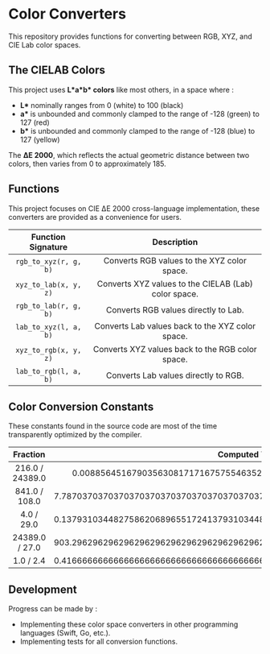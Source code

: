 # Color Converters

This repository provides functions for converting between RGB, XYZ, and CIE Lab color spaces.

## The CIELAB Colors

This project uses **L\*a\*b\* colors** like most others, in a space where :
- **L\*** nominally ranges from 0 (white) to 100 (black)
- **a\*** is unbounded and commonly clamped to the range of -128 (green) to 127 (red)
- **b\*** is unbounded and commonly clamped to the range of -128 (blue) to 127 (yellow)

The **ΔE 2000**, which reflects the actual geometric distance between two colors, then varies from 0 to approximately 185.

## Functions

This project focuses on CIE ΔE 2000 cross-language implementation, these converters are provided as a convenience for users.

| Function Signature | Description |
|:--:|:--:|
| `rgb_to_xyz(r, g, b)` | Converts RGB values to the XYZ color space. |
| `xyz_to_lab(x, y, z)` | Converts XYZ values to the CIELAB (Lab) color space. |
| `rgb_to_lab(r, g, b)` | Converts RGB values directly to Lab. |
| `lab_to_xyz(l, a, b)` | Converts Lab values back to the XYZ color space. |
| `xyz_to_rgb(x, y, z)` | Converts XYZ values back to the RGB color space. |
| `lab_to_rgb(l, a, b)` | Converts Lab values directly to RGB. |

## Color Conversion Constants

These constants found in the source code are most of the time transparently optimized by the compiler.

| Fraction | Computed Value |
|:--:|:--:|
| 216.0 / 24389.0 | 0.0088564516790356308171716757554635286399606379925376194185903481077 |
| 841.0 / 108.0 | 7.78703703703703703703703703703703703703703703703703703703703703703703703703 |
| 4.0 / 29.0 | 0.13793103448275862068965517241379310344827586206896551724137931034482758620 |
| 24389.0 / 27.0 | 903.296296296296296296296296296296296296296296296296296296296296296296296296 |
| 1.0 / 2.4 | 0.41666666666666666666666666666666666666666666666666666666666666666666666666 |

## Development

Progress can be made by :
- Implementing these color space converters in other programming languages (Swift, Go, etc.)​.
- Implementing tests for all conversion functions.

